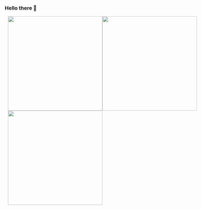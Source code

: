 ### Hello there 👋

<div style="display:flex">
  <div style="flex:1;padding-left:10px;">
    <img width="300px" src="https://github-readme-stats.vercel.app/api?username=marcio-pessoa&theme=tokyonight&show_icons=true" />
  </div>
  <div style="flex:1;padding-right:10px;">
    <img width="300px" src="https://github-readme-streak-stats.herokuapp.com?user=marcio-pessoa&theme=tokyonight&date_format=%5BY.%5Dn.j" />
  </div>
</div>
<div style="display:flex">
  <div style="flex:1;padding-left:10px;">
    <img width="300px" src="https://github-readme-stats.vercel.app/api/top-langs/?username=marcio-pessoa&hide=html&layout=compact&theme=tokyonight" />
  </div>
</div>

<!--
**marcio-pessoa/marcio-pessoa** is a ✨ _special_ ✨ repository because its `README.md` (this file) appears on your GitHub profile.

Here are some ideas to get you started:

- 🔭 I’m currently working on ...
- 🌱 I’m currently learning ...
- 👯 I’m looking to collaborate on ...
- 🤔 I’m looking for help with ...
- 💬 Ask me about ...
- 📫 How to reach me: ...
- 😄 Pronouns: ...
- ⚡ Fun fact: ...
-->

